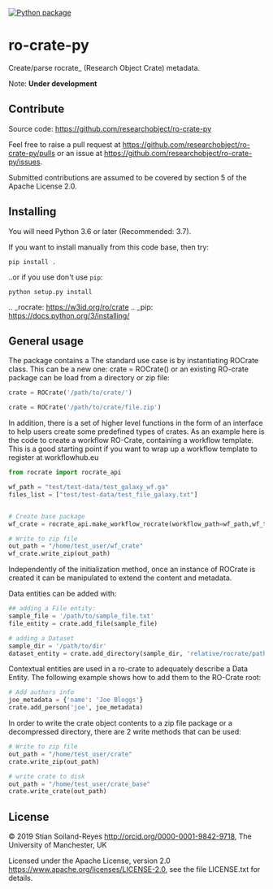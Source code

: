 [![Python package](https://github.com/ResearchObject/ro-crate-py/workflows/Python%20package/badge.svg)](https://github.com/ResearchObject/ro-crate-py/actions?query=workflow%3A%22Python+package%22)

# ro-crate-py

Create/parse rocrate_ (Research Object Crate) metadata.

Note: **Under development**

## Contribute


Source code: <https://github.com/researchobject/ro-crate-py>

Feel free to raise a pull request at <https://github.com/researchobject/ro-crate-py/pulls>
or an issue at <https://github.com/researchobject/ro-crate-py/issues>.

Submitted contributions are assumed to be covered by section 5 of the Apache License 2.0.

## Installing

You will need Python 3.6 or later (Recommended: 3.7).

If you want to install manually from this code base, then try:
```
pip install .
```

..or if you use don't use `pip`:
```
python setup.py install
```

.. _rocrate: https://w3id.org/ro/crate
.. _pip: https://docs.python.org/3/installing/

## General usage
The package contains a 
The standard use case is by instantiating ROCrate class. This can be a new one: 
crate = ROCrate() 
or an existing RO-crate package can be load from a directory or zip file:
```python
crate = ROCrate('/path/to/crate/')
```

```python
crate = ROCrate('/path/to/crate/file.zip')
```

In addition, there is a set of higher level functions in the form of an interface to help users create some predefined types of crates. 
As an example here is the code to create a workflow RO-Crate, containing a workflow template.
This is a good starting point if you want to wrap up a workflow template to register at workflowhub.eu


```python
from rocrate import rocrate_api

wf_path = "test/test-data/test_galaxy_wf.ga"
files_list = ["test/test-data/test_file_galaxy.txt"]


# Create base package
wf_crate = rocrate_api.make_workflow_rocrate(workflow_path=wf_path,wf_type="Galaxy",include_files=files_list)

# Write to zip file
out_path = "/home/test_user/wf_crate"
wf_crate.write_zip(out_path)

```

Independently of the initialization method, once an instance of ROCrate is created it can be manipulated to extend the content and metadata.

Data entities can be added with:

```python
## adding a File entity:
sample_file = '/path/to/sample_file.txt'
file_entity = crate.add_file(sample_file)

# adding a Dataset
sample_dir = '/path/to/dir'
dataset_entity = crate.add_directory(sample_dir, 'relative/rocrate/path')
```

Contextual entities are used in a ro-crate to adequately describe a Data Entity. The following example shows how to add them to the RO-Crate root:
```python
# Add authors info
joe_metadata = {'name': 'Joe Bloggs'}
crate.add_person('joe', joe_metadata)
```

In order to write the crate object contents to a zip file package or a decompressed directory, there are 2 write methods that can be used:

```python
# Write to zip file
out_path = "/home/test_user/crate"
crate.write_zip(out_path)

# write crate to disk
out_path = "/home/test_user/crate_base"
crate.write_crate(out_path)
```

## License

© 2019 Stian Soiland-Reyes <http://orcid.org/0000-0001-9842-9718>, The University of Manchester, UK

Licensed under the 
Apache License, version 2.0 <https://www.apache.org/licenses/LICENSE-2.0>, 
see the file LICENSE.txt for details.
